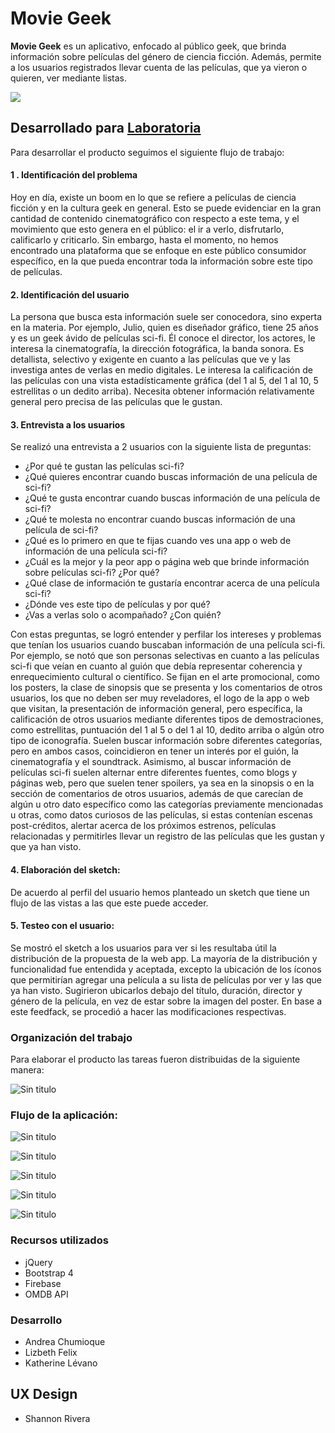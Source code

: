 # Movie Geek

**Movie Geek** es un aplicativo, enfocado al público geek, que brinda información sobre películas del género de ciencia ficción. Además, permite a los usuarios registrados llevar cuenta de las películas, que ya vieron o quieren, ver mediante listas.

![](https://fotos.subefotos.com/61cd1704ea8f607f33cd53b0bdb7b92eo.png)

## Desarrollado para [Laboratoria](http://laboratoria.la) 

Para desarrollar el producto seguimos el siguiente flujo de trabajo:

#### 1 . Identificación del problema

  Hoy en día, existe un boom en lo que se refiere a películas de ciencia ficción y en la cultura geek en general. Esto se puede evidenciar en la gran cantidad de contenido cinematográfico con respecto a este tema, y el movimiento que esto genera en el público: el ir a verlo, disfrutarlo, calificarlo y criticarlo. Sin embargo, hasta el momento, no hemos encontrado una plataforma que se enfoque en este público consumidor específico, en la que pueda encontrar toda la información sobre este tipo de películas.

#### 2. Identificación del usuario

  La persona que busca esta información suele ser conocedora, sino experta en la materia. Por ejemplo, Julio, quien es diseñador gráfico, tiene 25 años y es un geek ávido de películas sci-fi. Él conoce el director, los actores, le interesa la cinematografía, la dirección fotográfica, la banda sonora. Es detallista, selectivo y exigente en cuanto a las películas que ve y las investiga antes de verlas en medio digitales. Le interesa la calificación de las películas con una vista estadísticamente gráfica (del 1 al 5, del 1 al 10, 5 estrellitas o un dedito arriba). Necesita obtener información relativamente general pero precisa de las películas que le gustan.

#### 3. Entrevista a los usuarios

  Se realizó una entrevista a 2 usuarios con la siguiente lista de preguntas:
  * ¿Por qué te gustan las películas sci-fi?
  * ¿Qué quieres encontrar cuando buscas información de una película de sci-fi?
  * ¿Qué te gusta encontrar cuando buscas información de una película de sci-fi?
  * ¿Qué te molesta no encontrar cuando buscas información de una película de sci-fi?
  * ¿Qué es lo primero en que te fijas cuando ves una app o web de información de una película sci-fi?
  * ¿Cuál es la mejor y la peor app o página web que brinde información sobre películas sci-fi? ¿Por qué?
  * ¿Qué clase de información te gustaría encontrar acerca de una película sci-fi?
  * ¿Dónde ves este tipo de películas y por qué?
  * ¿Vas a verlas solo o acompañado? ¿Con quién?

  Con estas preguntas, se logró entender y perfilar los intereses y problemas que tenían los usuarios cuando buscaban información de una película sci-fi. Por ejemplo, se notó que son personas selectivas en cuanto a las películas sci-fi que veían en cuanto al guión que debía representar coherencia y enrequecimiento cultural o científico. Se fijan en el arte promocional, como los posters, la clase de sinopsis que se presenta y los comentarios de otros usuarios, los que no deben ser muy reveladores, el logo de la app o web que visitan, la presentación de información general, pero específica, la calificación de otros usuarios mediante diferentes tipos de demostraciones, como estrellitas, puntuación del 1 al 5 o del 1 al 10, dedito arriba o algún otro tipo de iconografía. Suelen buscar información sobre diferentes categorías, pero en ambos casos, coincidieron en tener un interés por el guión, la cinematografía y el soundtrack. Asimismo, al buscar información de películas sci-fi suelen alternar entre diferentes fuentes, como blogs y páginas web, pero que suelen tener spoilers, ya sea en la sinopsis o en la sección de comentarios de otros usuarios, además de que carecían de algún u otro dato específico como las categorías previamente mencionadas u otras, como datos curiosos de las películas, si estas contenían escenas post-créditos, alertar acerca de los próximos estrenos, películas relacionadas y permitirles llevar un registro de las películas que les gustan y que ya han visto.

#### 4. Elaboración del sketch:

  De acuerdo al perfil del usuario hemos planteado un sketch que tiene un flujo de las vistas a las que este puede acceder.

#### 5. Testeo con el usuario:
  Se mostró el sketch a los usuarios para ver si les resultaba útil la distribución de la propuesta de la web app. La mayoría de la distribución y funcionalidad fue entendida y aceptada, excepto la ubicación de los íconos que permitirían agregar una película a su lista de películas por ver y las que ya han visto. Sugirieron ubicarlos debajo del título, duración, director y género de la película, en vez de estar sobre la imagen del poster.
  En base a este feedfack, se procedió a hacer las modificaciones respectivas.

### Organización del trabajo

Para elaborar el producto las tareas fueron distribuidas de la siguiente manera:

![Sin titulo](assets/docs/organización-trello.JPG)

### Flujo de la aplicación:

![Sin titulo](assets/docs/vista-login.png)

![Sin titulo](assets/docs/vista-register.png)

![Sin titulo](assets/docs/vista-search.png)

![Sin titulo](assets/docs/vista-movie-info.png)

![Sin titulo](assets/docs/vista-profile.png)

### Recursos utilizados

* jQuery
* Bootstrap 4
* Firebase
* OMDB API

### Desarrollo

* Andrea Chumioque
* Lizbeth Felix
* Katherine Lévano

## UX Design

* Shannon Rivera